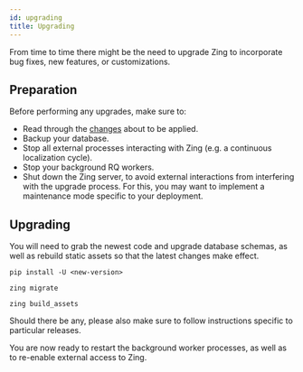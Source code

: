 ```yaml
---
id: upgrading
title: Upgrading
---
```


From time to time there might be the need to upgrade Zing to incorporate bug
fixes, new features, or customizations.


## Preparation

Before performing any upgrades, make sure to:

* Read through the
  [changes](https://github.com/evernote/zing/blob/master/CHANGES.md) about to be
  applied.
* Backup your database.
* Stop all external processes interacting with Zing (e.g. a continuous localization
  cycle).
* Stop your background RQ workers.
* Shut down the Zing server, to avoid external interactions from interfering
  with the upgrade process. For this, you may want to implement a maintenance
  mode specific to your deployment.


## Upgrading

You will need to grab the newest code and upgrade database schemas, as well as
rebuild static assets so that the latest changes make effect.

```shell
pip install -U <new-version>
```
```shell
zing migrate
```
```shell
zing build_assets
```

Should there be any, please also make sure to follow instructions specific to
particular releases.

You are now ready to restart the background worker processes, as well as
to re-enable external access to Zing.
